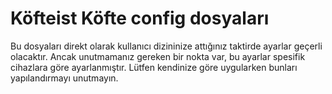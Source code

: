 # Köfteist Köfte config dosyaları

Bu dosyaları direkt olarak kullanıcı dizininize attığınız taktirde ayarlar geçerli olacaktır.
Ancak unutmamanız gereken bir nokta var, bu ayarlar spesifik cihazlara göre ayarlanmıştır. Lütfen kendinize göre uygularken bunları yapılandırmayı unutmayın.
